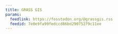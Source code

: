 ```yaml
---
title: GRASS GIS
params:
  feedlink: https://fosstodon.org/@grassgis.rss
  feedid: 7e0e9fa99fedccd86bd29075279c11ee
---
```

